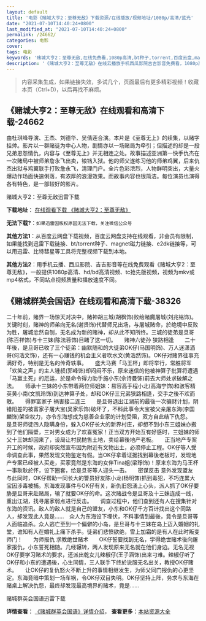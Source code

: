 ```yaml
---
layout: default
title: '电影《赌城大亨2：至尊无敌》下载资源/在线播放/视频地址/1080p/高清/蓝光'
date: "2021-07-10T14:40:24+0800"
last_modified_at: "2021-07-10T14:40:24+0800"
permalink: /24662/
categories: 电影
cover:
tags: 电影
keywords: '赌城大亨2：至尊无敌,在线免费看,1080p高清,bt种子,torrent,百度云盘,magnet,磁力链,迅雷下载资源'
description: '《赌城大亨2：至尊无敌》在线云播放手机西瓜影院吉吉影音免费看，1080p高清bd/hd未删减完整版和tc抢先枪版，mkv/mp4格式，附带bt/torrent种子、magnet/磁力链、百度云盘、网盘资源迅雷下载链接'
---
```


>内容采集生成，如果链接失效，多试几个，页面最后有更多精彩视频！收藏本页（Ctrl+D)，以后再找不麻烦。


## 《赌城大亨2：至尊无敌》在线观看和高清下载-24662

由杜琪峰导演、王杰、刘德华、吴倩莲合演。本片是《至尊无上》的续集，以赌字挂帅。影片以一群赌徒为中心人物，剧情亦以一场赌局为牵引；但描述的却是一段兄弟恩怨情仇，内容与《至尊无上》并无相连之处。故事描述亚洲第一快手仇杰在一次赌局中被师弟詹永飞出卖，锒铛入狱。他的师父遂练习他的师弟鸡翼，后来仇杰出狱与鸡翼联手打败詹永飞，清理门户。全片色彩浓烈，人物鲜明突出，大量火爆动作场面快速俐落，有浓厚的浪漫效果。而故事内容也很简洁。每位演员也演得各有特色，是一部较好的影片。


赌城大亨2：至尊无敌迅雷下载

**下载地址**： [在线观看下载 《赌城大亨2：至尊无敌》](https://www.993dy.com//vod-detail-id-23536.html) 


**无法下载?**：`如果迅雷因版权原因无法下载，关注微信公众号 `

**其他方法1**：从百度云网盘下载视频，百度云网盘支持在线观看，非会员有限制，如果能找到迅雷下载链接、bt/torrent种子、magnet磁力链接、e2dk链接等，可以用迅雷、比特彗星等工具将完整视频下载到本地。

**其他方法2**：用手机云播、西瓜影院、吉吉影音等在线免费观看《赌城大亨2：至尊无敌》，一般提供1080p高清、hd/bd高清视频、tc抢先版视频，视频为mkv或mp4格式，不同站点视频质量和播放速度不同。


## 《赌城群英会国语》在线观看和高清下载-38326

二十年前，赌界一场惊天对决中，赌神胡三城(胡枫饰)败给赌魔屠城(刘兆铭饰)。关键时刻，赌神的师弟向无名(谢贤饰)代替师兄出场，与屠城赌命，於绝境中反败为胜，屠城忿然自刎，无名成为新的赌神，却从此不知所终。三城的徒弟是旦哥(陈百祥饰)与十三妹(陈法蓉饰)目睹了这一切。　　赌神六徒孙 狭路相逢　　二十年後，是旦哥已收了三个徒弟：幽默随和的大徒弟OK仔(马国明饰)、万人迷潇洒哥(何浩文饰)，还有一心赚钱的机会主义者吹水文(黄浩然饰)。OK仔对赌界往事充满好奇，特别是无名的传奇轶事。　　盛大马赛「马王杯」即将举行，常胜将军「欢笑之声」的主人锺叔(郭峰饰)却闷闷不乐，原来迷信的他被神算子批算将遭遇「马赢主死」的厄运，於是命令得力助手施小东(佘诗曼饰)前去大师处求破解之法。　　师承十三妹的小东带着两位师姐妹：易容高手程小北(高海宁饰)和骇客精英黄小南(文凯玲饰)到达神算子处，却和OK仔三兄弟狭路相逢，交手之後不欢而散。　　得罪富家子 祸害接二连三　　是旦哥退出江湖前的最後一次骗财计划，阴错阳差的被富家子屠大宝(吴家乐饰)破坏了，不料此事令大宝被父亲屠东海(李国麟饰)架空权力，亦令东海想成为慈善企业家的计划受阻，双方自此结下仇怨。　　是旦哥师徒四人隐瞒身份，躲入OK仔长大的新界村庄，却想不到小东三姐妹亦搬到了他们隔壁，三对男女成为了欢喜冤家！正当双方开始互有好感时，三姐妹的师父十三妹却回来了，设局让村民抛售土地，卖给幕後地产老板。　　正当地产专案开工的时候，政府却突然宣布因为附近有文物出土，必须停止工程。OK仔等人受命调查此事，果然发现文物鉴定有假。当OK仔拿着证据找到幕後老板时，发现地产专案已经被人买走，买家竟然是东海的女伴Tina姐(梁琤饰)！原来东海为马王杯一事耿耿於怀，设下圈套，给是旦哥等人迎头一击。　　密谋反击 意外发现盟友　　与此同时，OK仔帮助一同长大的警员好友陈小龙(杨明饰)抓到毒犯，不巧连累大宝因涉毒被捕。东海发现事件与OK仔有关，新仇旧怨湧上心头，派人抓了OK仔要胁是旦哥来赴赌局，输了就要OK仔的命。这次赌战令是旦哥及十三妹连成一线，重出江湖，找寻屠家弱点进行反击。　　调查过程中，他们查到还有人在搜集针对东海的资讯。敌人的敌人就是自己的盟友，小东和OK仔千方百计找出这个同路人，却发现此人竟是……　众人为东海设下埋伏，不料事情到最後，竟令是旦哥等人面临追杀。众人逃亡至到一个偏僻的小岛，是旦哥与十三妹在岛上迈入婚姻的礼堂，谁知有人在婚礼上痛下杀手。徒弟们悲愤欲绝，雪上加霜的是有人在此时叛变师门！　　为师报仇 求教绝世赌术　　OK仔誓要找到无名，学得绝世赌术後向屠家报仇，小东誓死相随。几经辗转，两人发现原来无名就在他们身边。无名无视OK仔要学习赌术的要求，还派出乾女儿辣椒仔(王子涵饰)出来刁难。辣椒仔听了OK仔和小东的遭遇後，心生同情，三人联手下终於说服无名出关，教授OK仔赌术。　　让OK仔的复仇怒火不断上升的事情相继发生，为师父同门报仇的心更坚定。东海竟暗中策划一场车祸，令OK仔双目失明。OK仔坚持上阵，务求与东海在赌桌上解决仇怨，最终却发现最高境界的赌术，竟是……


赌城群英会国语迅雷下载

**详情查看**： [《赌城群英会国语》详情介绍](/movie/38326/)， **查看更多**：[本站资源大全](/movie/t/all/)


